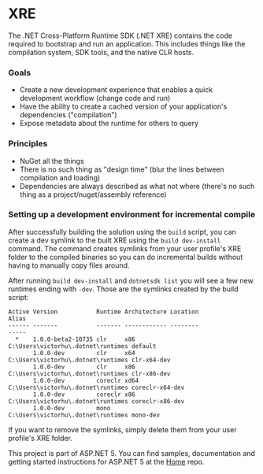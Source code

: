 XRE
===

The .NET Cross-Platform Runtime SDK (.NET XRE) contains the code required to bootstrap and run an application. This includes things like the compilation system, SDK tools, and the native CLR hosts.



### Goals
- Create a new development experience that enables a quick development workflow (change code and run)
- Have the ability to create a cached version of your application's dependencies ("compilation")
- Expose metadata about the runtime for others to query

### Principles
- NuGet all the things
- There is no such thing as "design time" (blur the lines between compilation and loading)
- Dependencies are always described as what not where (there's no such thing as a project/nuget/assembly reference)

### Setting up a development environment for incremental compile

After successfully building the solution using the `build` script, you can create a dev symlink to the built XRE using the `build dev-install` command. The command creates symlinks from your user profile's XRE folder to the compiled binaries so you can do incremental builds without having to manually copy files around.

After running `build dev-install` and `dotnetsdk list` you will see a few new runtimes ending with `-dev`. Those are the symlinks created by the build script:

```
Active Version           Runtime Architecture Location                           Alias
------ -------           ------- ------------ --------                           -----
  *    1.0.0-beta2-10735 clr     x86          C:\Users\victorhu\.dotnet\runtimes default
       1.0.0-dev         clr     x64          C:\Users\victorhu\.dotnet\runtimes clr-x64-dev
       1.0.0-dev         clr     x86          C:\Users\victorhu\.dotnet\runtimes clr-x86-dev
       1.0.0-dev         coreclr xd64         C:\Users\victorhu\.dotnet\runtimes coreclr-x64-dev
       1.0.0-dev         coreclr x86          C:\Users\victorhu\.dotnet\runtimes coreclr-x86-dev
       1.0.0-dev         mono                 C:\Users\victorhu\.dotnet\runtimes mono-dev
```

If you want to remove the symlinks, simply delete them from your user profile's XRE folder.

This project is part of ASP.NET 5. You can find samples, documentation and getting started instructions for ASP.NET 5 at the [Home](https://github.com/aspnet/home) repo.

